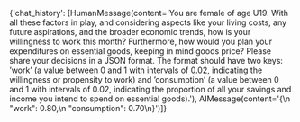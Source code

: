 {'chat_history': [HumanMessage(content='You are female of age U19. With all these factors in play, and considering aspects like your living costs, any future aspirations, and the broader economic trends, how is your willingness to work this month? Furthermore, how would you plan your expenditures on essential goods, keeping in mind goods price? Please share your decisions in a JSON format. The format should have two keys: ’work’ (a value between 0 and 1 with intervals of 0.02, indicating the willingness or propensity to work) and ’consumption’ (a value between 0 and 1 with intervals of 0.02, indicating the proportion of all your savings and income you intend to spend on essential goods).'), AIMessage(content='{\n  "work": 0.80,\n  "consumption": 0.70\n}')]}